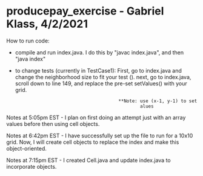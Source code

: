 # producepay_exercise - Gabriel Klass, 4/2/2021

How to run code:
   - compile and run index.java. I do this by "javac index.java", and
     then "java index"
   - to change tests (currently in TestCase1): First, go to index.java and
                                               change the neighborhood size to
                                               fit your test (). next, go to
                                               index.java, scroll down to line
                                               149, and replace the pre-set
                                               setValues() with your grid.

                                               **Note: use (x-1, y-1) to set
                                                       alues


Notes at 5:05pm EST - I plan on first doing an attempt just with an array values
                      before then using cell objects.

Notes at 6:42pm EST - I have successfully set up the file to run for a 10x10 grid.
                      Now, I will create cell objects to replace the index and
                      make this object-oriented.

Notes at 7:15pm EST - I created Cell.java and update index.java to incorporate
                      objects.
